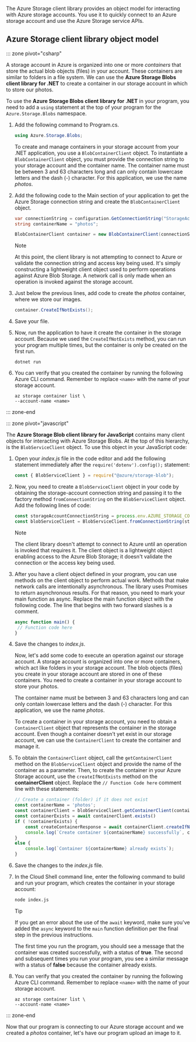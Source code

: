 The Azure Storage client library provides an object model for interacting with Azure storage accounts. You use it to quickly connect to an Azure storage account and use the Azure Storage service APIs. 

## Azure Storage client library object model

::: zone pivot="csharp"

A storage account in Azure is organized into one or more *containers* that store the actual blob objects (files) in your account. These containers are similar to folders in a file system. We can use the **Azure Storage Blobs client library for .NET** to create a container in our storage account in which to store our photos.

To use the **Azure Storage Blobs client library for .NET** in your program, you need to add a `using` statement at the top of your program for the `Azure.Storage.Blobs` namespace.

1. Add the following command to Program.cs.

    ```csharp
    using Azure.Storage.Blobs;
    ```

    To create and manage containers in your storage account from your .NET application, you use a `BlobContainerClient` object. To instantiate a `BlobContainerClient` object, you must provide the connection string to your storage account and the container name. The container name must be between 3 and 63 characters long and can only contain lowercase letters and the dash (-) character. For this application, we use the name *photos*.

1. Add the following code to the Main section of your application to get the Azure Storage connection string and create the `BlobContainerClient` object.

    ```csharp
    var connectionString = configuration.GetConnectionString("StorageAccount");
    string containerName = "photos";

    BlobContainerClient container = new BlobContainerClient(connectionString, containerName);
    ```

    > [!NOTE]
    > At this point, the client library is not attempting to connect to Azure or validate the connection string and access key being used. It's simply constructing a lightweight client object used to perform operations against Azure Blob Storage. A network call is only made when an operation is invoked against the storage account.

1. Just below the previous lines, add code to create the *photos* container, where we store our images.

    ```csharp
    container.CreateIfNotExists();
    ```

1. Save your file.

1. Now, run the application to have it create the container in the storage account. Because we used the `CreateIfNotExists` method, you can run your program multiple times, but the container is only be created on the first run.

    ```dotnetcli
    dotnet run
    ```

1. You can verify that you created the container by running the following Azure CLI command. Remember to replace `<name>` with the name of your storage account.

    ```azurecli
    az storage container list \
    --account-name <name>
    ```

::: zone-end

::: zone pivot="javascript"

The **Azure Storage Blob client library for JavaScript** contains many client objects for interacting with Azure Storage Blobs. At the top of this hierarchy, is the `BlobServiceClient` object. To use this object in your JavaScript code:

1. Open your *index.js* file in the code editor and add the following statement immediately after the `require('dotenv').config();` statement:

    ```javascript
    const { BlobServiceClient } = require("@azure/storage-blob");
   ```

1. Now, you need to create a `BlobServiceClient` object in your code by obtaining the storage-account connection string and passing it to the factory method `fromConnectionString` on the `BlobServiceClient` object. Add the following lines of code:

    ```javascript
    const storageAccountConnectionString = process.env.AZURE_STORAGE_CONNECTION_STRING;
    const blobServiceClient = BlobServiceClient.fromConnectionString(storageAccountConnectionString);
    ```

    > [!NOTE]
    > The client library doesn't attempt to connect to Azure until an operation is invoked that requires it. The client object is a lightweight object enabling access to the Azure Blob Storage; it doesn't validate the connection or the access key being used.

1. After you have a client object defined in your program, you can use methods on the client object to perform actual work. Methods that make network calls are intentionally asynchronous. The library uses Promises to return asynchronous results. For that reason, you need to mark your main function as async. Replace the main function object with the following code. The line that begins with two forward slashes is a comment.

    ```javascript
    async function main() {
     // Function code here
    }
    ```

1. Save the changes to _index.js_.

   Now, let's add some code to execute an operation against our storage account. A storage account is organized into one or more containers, which act like folders in your storage account. The blob objects (files) you create in your storage account are stored in one of these containers. You need to create a container in your storage account to store your photos.

   The container name must be between 3 and 63 characters long and can only contain lowercase letters and the dash (-) character. For this application, we use the name  *photos*.

   To create a container in your storage account, you need to obtain a `ContainerClient` object that represents the container in the storage account. Even though a container doesn't yet exist in our storage account, we can use the `ContainerClient` to create the container and manage it.

1. To obtain the `ContainerClient` object, call the `getContainerClient` method on the `BlobServiceClient` object and provide the name of the container as a parameter. Then, to create the container in your Azure Storage account, use the `createIfNotExists` method on the **containerClient** object. Replace the `// Function Code here` comment line with these statements:

    ```javascript
    // Create a container (folder) if it does not exist
    const containerName = 'photos';
    const containerClient = blobServiceClient.getContainerClient(containerName);
    const containerExists = await containerClient.exists()
    if ( !containerExists) {
        const createContainerResponse = await containerClient.createIfNotExists();
        console.log(`Create container ${containerName} successfully`, createContainerResponse.succeeded);
    }
    else {
        console.log(`Container ${containerName} already exists`);
    }
    ```

1. Save the changes to the _index.js_ file.

1. In the Cloud Shell command line, enter the following command to build and run your program, which creates the container in your storage account:

    ```bash
    node index.js
    ```

    > [!TIP]
    > If you get an error about the use of the `await` keyword, make sure you've added the `async` keyword to the `main` function definition per the final step in the previous instructions.

    The first time you run the program, you should see a message that the container was created successfully, with a status of **true**. The second and subsequent times you run your program, you see a similar message with a status of **false** because the container already exists.

1. You can verify that you created the container by running the following Azure CLI command. Remember to replace `<name>` with the name of your storage account.

    ```azurecli
    az storage container list \
    --account-name <name>
    ```

::: zone-end

Now that our program is connecting to our Azure storage account and we created a *photos* container, let's have our program upload an image to it.
